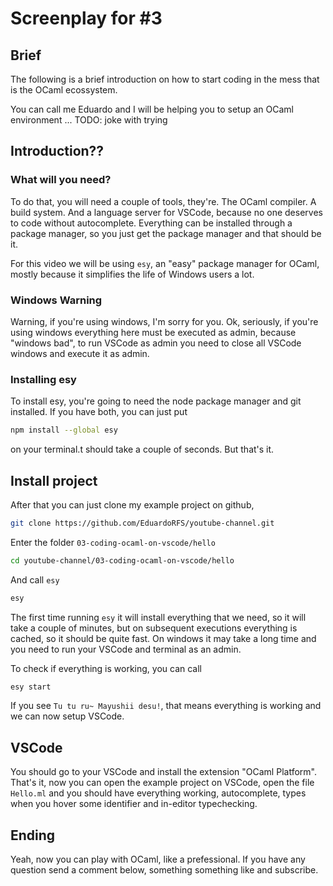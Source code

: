 # Screenplay for #3

## Brief

The following is a brief introduction on how to start coding in the mess that is the OCaml ecossystem.

You can call me Eduardo and I will be helping you to setup an OCaml environment ... TODO: joke with trying

## Introduction??

### What will you need?

To do that, you will need a couple of tools, they're. The OCaml compiler. A build system. And a language server for VSCode, because no one deserves to code without autocomplete. Everything can be installed through a package manager, so you just get the package manager and that should be it.

For this video we will be using `esy`, an "easy" package manager for OCaml, mostly because it simplifies the life of Windows users a lot.

### Windows Warning

Warning, if you're using windows, I'm sorry for you. Ok, seriously, if you're using windows everything here must be executed as admin, because "windows bad", to run VSCode as admin you need to close all VSCode windows and execute it as admin.

### Installing esy

To install esy, you're going to need the node package manager and git installed. If you have both, you can just put

```sh
npm install --global esy
```

on your terminal.t should take a couple of seconds. But that's it.

## Install project

After that you can just clone my example project on github,

```sh
git clone https://github.com/EduardoRFS/youtube-channel.git
```

Enter the folder `03-coding-ocaml-on-vscode/hello`

```sh
cd youtube-channel/03-coding-ocaml-on-vscode/hello
```

And call `esy`

```sh
esy
```

The first time running `esy` it will install everything that we need, so it will take a couple of minutes, but on subsequent executions everything is cached, so it should be quite fast. On windows it may take a long time and you need to run your VSCode and terminal as an admin.

To check if everything is working, you can call

```sh
esy start
```

If you see `Tu tu ru~ Mayushii desu!`, that means everything is working and we can now setup VSCode.

## VSCode

You should go to your VSCode and install the extension "OCaml Platform". That's it, now you can open the example project on VSCode, open the file `Hello.ml` and you should have everything working, autocomplete, types when you hover some identifier and in-editor typechecking.

## Ending

Yeah, now you can play with OCaml, like a prefessional. If you have any question send a comment below, something something like and subscribe.
